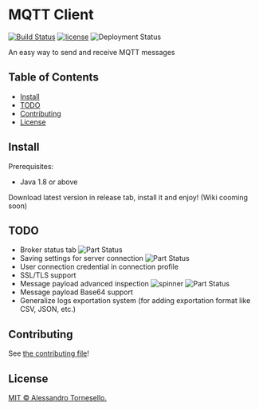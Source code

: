 # MQTT Client

[![Build Status](https://travis-ci.com/iregon/MQTT_Client.svg?branch=master)](https://travis-ci.com/iregon/MQTT_Client)
[![license](https://img.shields.io/github/license/iregon/MQTT_Client.svg)](LICENSE)
![Deployment Status](https://img.shields.io/badge/deployment-in%20progress-red.svg)

An easy way to send and receive MQTT messages

## Table of Contents

- [Install](#install)
- [TODO](#todo)
- [Contributing](#contributing)
- [License](#license)

## Install

Prerequisites:
- Java 1.8 or above

Download latest version in release tab, install it and enjoy!
(Wiki cooming soon)

## TODO
- Broker status tab ![Part Status](https://img.shields.io/static/v1?label=&message=coming%20soon&color=orange)
- Saving settings for server connection ![Part Status](https://img.shields.io/static/v1?label=&message=DONE&color=brigthgreen)
- User connection credential in connection profile
- SSL/TLS support
- Message payload advanced inspection ![spinner](https://github.com/sc2-mkr/MQTT_Client/blob/master/gifs/spinner.gif) ![Part Status](https://img.shields.io/static/v1?label=&message=in%20deployment&color=blue)
- Message payload Base64 support
- Generalize logs exportation system (for adding exportation format like CSV, JSON, etc.)

## Contributing

See [the contributing file](CONTRIBUTING.md)!

## License

[MIT © Alessandro Tornesello.](LICENSE)
